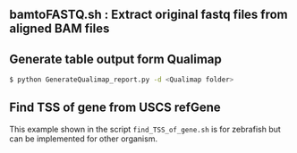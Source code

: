 ## bamtoFASTQ.sh : Extract original fastq files from aligned BAM files
## Generate table output form Qualimap 
```bash
$ python GenerateQualimap_report.py -d <Qualimap folder>
```

## Find TSS of gene from USCS refGene
This example shown in the script `find_TSS_of_gene.sh` is for zebrafish but can be implemented for other organism.
